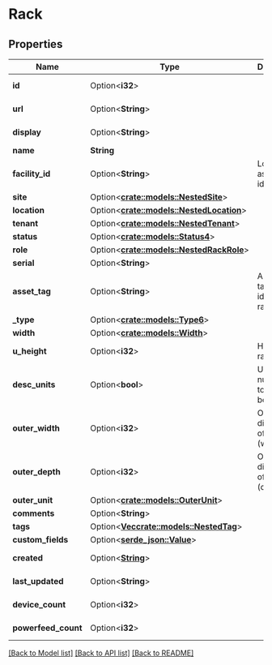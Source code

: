 # Rack

## Properties

Name | Type | Description | Notes
------------ | ------------- | ------------- | -------------
**id** | Option<**i32**> |  | [optional][readonly]
**url** | Option<**String**> |  | [optional][readonly]
**display** | Option<**String**> |  | [optional][readonly]
**name** | **String** |  | 
**facility_id** | Option<**String**> | Locally-assigned identifier | [optional]
**site** | Option<[**crate::models::NestedSite**](NestedSite.md)> |  | 
**location** | Option<[**crate::models::NestedLocation**](NestedLocation.md)> |  | [optional]
**tenant** | Option<[**crate::models::NestedTenant**](NestedTenant.md)> |  | [optional]
**status** | Option<[**crate::models::Status4**](Status_4.md)> |  | [optional]
**role** | Option<[**crate::models::NestedRackRole**](NestedRackRole.md)> |  | [optional]
**serial** | Option<**String**> |  | [optional]
**asset_tag** | Option<**String**> | A unique tag used to identify this rack | [optional]
**_type** | Option<[**crate::models::Type6**](Type_6.md)> |  | [optional]
**width** | Option<[**crate::models::Width**](Width.md)> |  | [optional]
**u_height** | Option<**i32**> | Height in rack units | [optional]
**desc_units** | Option<**bool**> | Units are numbered top-to-bottom | [optional]
**outer_width** | Option<**i32**> | Outer dimension of rack (width) | [optional]
**outer_depth** | Option<**i32**> | Outer dimension of rack (depth) | [optional]
**outer_unit** | Option<[**crate::models::OuterUnit**](Outer_unit.md)> |  | [optional]
**comments** | Option<**String**> |  | [optional]
**tags** | Option<[**Vec<crate::models::NestedTag>**](NestedTag.md)> |  | [optional]
**custom_fields** | Option<[**serde_json::Value**](.md)> |  | [optional]
**created** | Option<[**String**](string.md)> |  | [optional][readonly]
**last_updated** | Option<**String**> |  | [optional][readonly]
**device_count** | Option<**i32**> |  | [optional][readonly]
**powerfeed_count** | Option<**i32**> |  | [optional][readonly]

[[Back to Model list]](../README.md#documentation-for-models) [[Back to API list]](../README.md#documentation-for-api-endpoints) [[Back to README]](../README.md)


